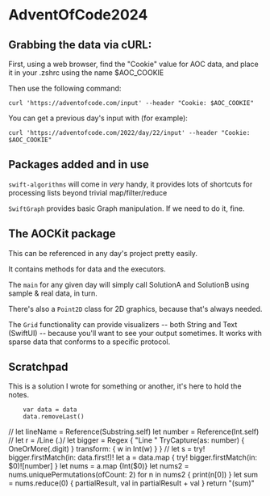 # AdventOfCode2024

## Grabbing the data via cURL:

First, using a web browser, find the "Cookie" value for AOC data, and place it in your .zshrc using the name $AOC_COOKIE

Then use the following command:
```
curl 'https://adventofcode.com/input' --header "Cookie: $AOC_COOKIE"
```

You can get a previous day's input with (for example):
```
curl 'https://adventofcode.com/2022/day/22/input' --header "Cookie: $AOC_COOKIE"
```

## Packages added and in use

`swift-algorithms` will come in *very* handy, it provides lots of shortcuts for processing lists beyond trivial map/filter/reduce

`SwiftGraph` provides basic Graph manipulation. If we need to do it, fine.

## The AOCKit package

This can be referenced in any day's project pretty easily.

It contains methods for data and the executors.

The `main` for any given day will simply call SolutionA and SolutionB using sample & real data, in turn.

There's also a `Point2D` class for 2D graphics, because that's always needed.

The `Grid` functionality can provide visualizers -- both String and Text (SwiftUI) -- because you'll want to see your output sometimes. It works with sparse data that conforms to a specific protocol.

## Scratchpad

This is a solution I wrote for something or another, it's here to hold the notes.

        var data = data
        data.removeLast()
//        let lineName = Reference(Substring.self)
        let number = Reference(Int.self)
//        let r = /Line (.)/
        let bigger = Regex {
            "Line "
            TryCapture(as: number) {
                OneOrMore(.digit)
            } transform: { w in
                Int(w)
            }
        }
//        let s = try! bigger.firstMatch(in: data.first!)!
        let a = data.map { try! bigger.firstMatch(in: $0)![number] }
        let nums = a.map {Int($0)}
        let nums2 = nums.uniquePermutations(ofCount: 2)
        for n in nums2 {
            print(n[0])
        }
        let sum = nums.reduce(0) { partialResult, val in
            partialResult + val
        }
        return "\(sum)"

